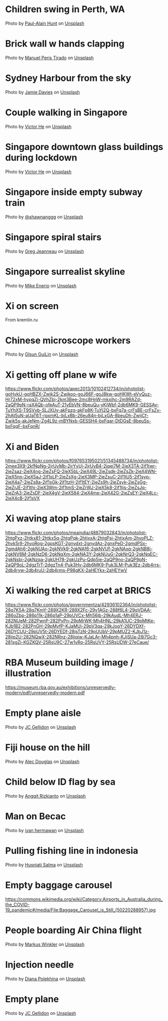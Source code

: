# Children swing in Perth, WA
Photo by <a href="https://unsplash.com/@paulvanlieshouthunt?utm_source=unsplash&utm_medium=referral&utm_content=creditCopyText">Paul-Alain Hunt</a> on <a href="https://unsplash.com/s/photos/lockdown?utm_source=unsplash&utm_medium=referral&utm_content=creditCopyText">Unsplash</a>

# Brick wall w hands clapping
Photo by <a href="https://unsplash.com/@manuel_peris?utm_source=unsplash&utm_medium=referral&utm_content=creditCopyText">Manuel Peris Tirado</a> on <a href="https://unsplash.com/s/photos/lockdown?utm_source=unsplash&utm_medium=referral&utm_content=creditCopyText">Unsplash</a>
  
# Sydney Harbour from the sky
Photo by <a href="https://unsplash.com/@jamie_davies?utm_source=unsplash&utm_medium=referral&utm_content=creditCopyText">Jamie Davies</a> on <a href="https://unsplash.com/s/photos/quarantine-australia?utm_source=unsplash&utm_medium=referral&utm_content=creditCopyText">Unsplash</a>

# Couple walking in Singapore
Photo by <a href="https://unsplash.com/@victorhwn725?utm_source=unsplash&utm_medium=referral&utm_content=creditCopyText">Victor He</a> on <a href="https://unsplash.com/s/photos/covid-singapore?utm_source=unsplash&utm_medium=referral&utm_content=creditCopyText">Unsplash</a>

# Singapore downtown glass buildings during lockdown
Photo by <a href="https://unsplash.com/@victorhwn725?utm_source=unsplash&utm_medium=referral&utm_content=creditCopyText">Victor He</a> on <a href="https://unsplash.com/s/photos/covid-singapore?utm_source=unsplash&utm_medium=referral&utm_content=creditCopyText">Unsplash</a>

# Singapore inside empty subway train
Photo by <a href="https://unsplash.com/@shawnanggg?utm_source=unsplash&utm_medium=referral&utm_content=creditCopyText">@shawnanggg</a> on <a href="https://unsplash.com/s/photos/covid-singapore">Unsplash</a>

# Singapore spiral stairs
Photo by <a href="https://unsplash.com/@gregjeanneau?utm_source=unsplash&utm_medium=referral&utm_content=creditCopyText">Greg Jeanneau</a> on <a href="https://unsplash.com/s/photos/covid-singapore?utm_source=unsplash&utm_medium=referral&utm_content=creditCopyText">Unsplash</a>
  
# Singapore surrealist skyline
Photo by <a href="https://unsplash.com/@mikeenerio?utm_source=unsplash&utm_medium=referral&utm_content=creditCopyText">Mike Enerio</a> on <a href="https://unsplash.com/s/photos/covid-singapore?utm_source=unsplash&utm_medium=referral&utm_content=creditCopyText">Unsplash</a>

# Xi on screen
From kremlin.ru

# Chinese microscope workers
Photo by <a href="https://unsplash.com/@glsun?utm_source=unsplash&utm_medium=referral&utm_content=creditCopyText">Glsun GuiLin</a> on <a href="https://unsplash.com/s/photos/china-industry?utm_source=unsplash&utm_medium=referral&utm_content=creditCopyText">Unsplash</a>

# Xi getting off plane w wife
https://www.flickr.com/photos/apec2013/10102412734/in/photolist-goHvkU-goHBZX-Zwik2S-Zwikoo-goJ66F-goJ8kw-goHKWt-eVyQuz-Hr72xM-hypqZj-QVhZbj-2km3Bee-2mc8HnW-mkxihc-2m9RAZd-2aQP9pN-raXAQb-ofeAuT-21yEbVN-8beuQu-yKiWbf-2db6MK9-GESSAv-TuYhXS-T9SVvb-SLJXUv-akFpzg-akFp8K-TuYi2Q-bxFq7a-crFsBE-crFsZy-2hAt5uN-aUaT6T-rpxmKL-bjLxBb-26eu84n-bjLxGA-8beuDh-ZwijCf-Zwik5s-akJeNm-Zg4L9z-mBYNxb-GESSH4-bxFqar-DtDGsE-8beuSs-bxFqqF-bxFqnR/

# Xi and Biden
https://www.flickr.com/photos/f097653195021/51345488734/in/photolist-2mee3X9-2kfNpNg-2jrUvMb-2jrYyUj-2jrUyB4-2iqei7M-2ieX3TA-2if1twr-2ieZsaz-2ieX4ng-2ieZsFQ-2ieX5bL-2ieX49L-2ieZsdk-2ieZsZk-2ieX4WN-2ieX5nn-2ieX5aJ-2if1sLP-2ieZsXg-2ieX3MP-2ieZsuC-2if1tU5-2if1syp-2ieX4a7-2ieZs8a-2if1sGk-2if1tzH-2if1tEY-2ieZs9h-2ieZsyk-2ieZsGg-2ieZrJE-2if1thi-2ieX3Wm-2if1tmS-2ieZrWJ-2ieX5k8-2if1tjs-2ieZsJq-2ieZrA3-2ieZsDF-2ieX4gV-2ieX584-2ieX4me-2ieX42G-2ieZsEY-2ieX4Lc-2ieX4cB-2if1sVX

# Xi waving atop plane stairs
https://www.flickr.com/photos/meaindia/48879032843/in/photolist-2htgPxz-2htkx81-2htkx5q-2htgPqk-2htjxxA-2htgPsj-2htjxAm-2hvoPLZ-2hvk5r9-2hvoRog-2gpsKGT-2gnydxt-2gnydAz-2gnxPeD-2gmdPSx-2gmdAh6-2gkNUAo-2gkNVk9-2gkNAf6-2gkNVUf-2gkNAxq-2gkNB8i-2gkNV6M-2gkNzD6-2gkNqXm-2gkNA3Y-2gkNUuG-2gkNrQ3-2gkNqEC-2gkNsbi-2gkNzqa-2gkUH78-2gkUzPu-Qdp5ie-2aQP9no-2aQP9pN-2aQP9oL-2dgzTrT-2dgzTn4-Puk3Hv-2db6MK9-Puk3LM-Puk3Ez-2db4rrs-2db4ryw-2db4ruU-2db4rms-P98gKX-2aHEYkx-2aHEYwV

# Xi walking the red carpet at BRICS
https://www.flickr.com/photos/governmentza/42936102364/in/photolist-28q7K5A-28q7KmY-289X2KR-289X2Fc-29v1AGz-288f6L4-29qVDAA-286oZbp-286p11k-286p1aP-29pUVCx-Mh56jb-29kAudL-Mh4ERJ-282NUeM-282PwnP-282PyPn-29pMrWK-Mh4HNL-29kA1UC-29pMtKe-KJb1B2-282PnGH-29pMvfP-KJaMUi-29pV3qa-29kJoqY-26DYDXf-26DYCUU-29pUV5t-26DYEDf-28jsTzN-29pUUbV-29pMUZ2-KJbJ1z-28jip2U-282NQwX-282NRnz-28jiqiw-KJaLAr-Mh4pnh-KJjSUa-28i7Gc3-281xgZi-KGZKQV-25RsU9C-27w1yRo-25RsUVY-25RsUDW-27eCaue/

# RBA Museum building image / illustration
https://museum.rba.gov.au/exhibitions/unreservedly-modern/pdf/unreservedly-modern.pdf

# Empty plane aisle
Photo by <a href="https://unsplash.com/@jcgellidon?utm_source=unsplash&utm_medium=referral&utm_content=creditCopyText">JC Gellidon</a> on <a href="https://unsplash.com/s/photos/empty-plane?utm_source=unsplash&utm_medium=referral&utm_content=creditCopyText">Unsplash</a>

# Fiji house on the hill
Photo by <a href="https://unsplash.com/@alecthenomad?utm_source=unsplash&utm_medium=referral&utm_content=creditCopyText">Alec Douglas</a> on <a href="https://unsplash.com/s/photos/fiji-covid?utm_source=unsplash&utm_medium=referral&utm_content=creditCopyText">Unsplash</a>

# Child below ID flag by sea
Photo by <a href="https://unsplash.com/@anggit_mr?utm_source=unsplash&utm_medium=referral&utm_content=creditCopyText">Anggit Rizkianto</a> on <a href="https://unsplash.com/s/photos/indonesia?utm_source=unsplash&utm_medium=referral&utm_content=creditCopyText">Unsplash</a>

# Man on Becac
Photo by <a href="https://unsplash.com/@ivannn?utm_source=unsplash&utm_medium=referral&utm_content=creditCopyText">ivan hermawan</a> on <a href="https://unsplash.com/s/photos/indonesia?utm_source=unsplash&utm_medium=referral&utm_content=creditCopyText">Unsplash</a>

# Pulling fishing line in indonesia
Photo by <a href="https://unsplash.com/@husniatisalma?utm_source=unsplash&utm_medium=referral&utm_content=creditCopyText">Husniati Salma</a> on <a href="https://unsplash.com/s/photos/indonesia?utm_source=unsplash&utm_medium=referral&utm_content=creditCopyText">Unsplash</a>

# Empty baggage carousel
https://commons.wikimedia.org/wiki/Category:Airports_in_Australia_during_the_COVID-19_pandemic#/media/File:Baggage_Carousel_is_Still_(50220288957).jpg

# People boarding Air China flight
Photo by <a href="https://unsplash.com/@markuswinkler?utm_source=unsplash&utm_medium=referral&utm_content=creditCopyText">Markus Winkler</a> on <a href="https://unsplash.com/s/photos/airplane-passenger?utm_source=unsplash&utm_medium=referral&utm_content=creditCopyText">Unsplash</a>
  
# Injection needle
Photo by <a href="https://unsplash.com/@diana_pole?utm_source=unsplash&utm_medium=referral&utm_content=creditCopyText">Diana Polekhina</a> on <a href="https://unsplash.com/s/photos/injection?utm_source=unsplash&utm_medium=referral&utm_content=creditCopyText">Unsplash</a>

# Empty plane
Photo by <a href="https://unsplash.com/@jcgellidon?utm_source=unsplash&utm_medium=referral&utm_content=creditCopyText">JC Gellidon</a> on <a href="https://unsplash.com/s/photos/empty-plane?utm_source=unsplash&utm_medium=referral&utm_content=creditCopyText">Unsplash</a>
